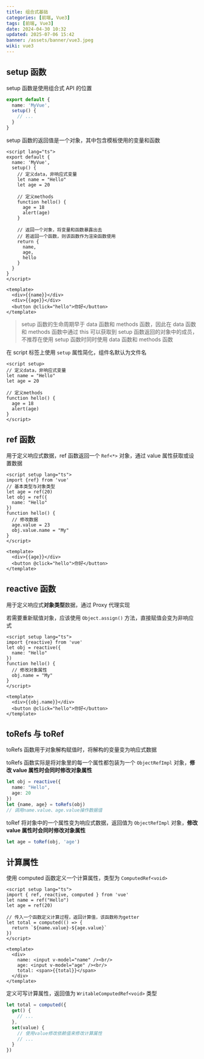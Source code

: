 ```yaml
---
title: 组合式基础
categories: [前端, Vue3]
tags: [前端, Vue3]
date: 2024-04-30 10:32
updated: 2025-07-06 15:42
banner: /assets/banner/vue3.jpeg
wiki: vue3
---
```

## setup 函数

setup 函数是使用组合式 API 的位置

```ts
export default {
  name: 'MyVue',
  setup() {
    // ...
  }
}
```

setup 函数的返回值是一个对象，其中包含模板使用的变量和函数

```vue
<script lang="ts">
export default {
  name: 'MyVue',
  setup() {
    // 定义data，非响应式变量
    let name = "Hello"
    let age = 20
    
    // 定义methods
    function hello() {
      age = 18
      alert(age)
    }

    // 返回一个对象，将变量和函数暴露出去
    // 若返回一个函数，则该函数作为渲染函数使用
    return {
      name,
      age,
      hello
    }
  }
}
</script>

<template>
  <div>{{name}}</div>
  <div>{{age}}</div>
  <button @click="hello">你好</button>
</template>
```

> setup 函数的生命周期早于 data 函数和 methods 函数，因此在 data 函数和 methods 函数中通过 this 可以获取到 setup 函数返回的对象中的成员，不推荐在使用 setup 函数时同时使用 data 函数和 methods 函数

在 script 标签上使用 `setup` 属性简化，组件名默认为文件名

```vue
<script setup>
// 定义data，非响应式变量
let name = "Hello"
let age = 20
    
// 定义methods
function hello() {
  age = 18
  alert(age)
}
</script>
```

## ref 函数

用于定义响应式数据，ref 函数返回一个 `Ref<*>` 对象，通过 value 属性获取或设置数据

```vue
<script setup lang="ts">
import {ref} from 'vue'
// 基本类型与对象类型
let age = ref(20)
let obj = ref({
  name: "Hello"
})
function hello() {
  // 修改数据
  age.value = 23
  obj.value.name = "My"
}
</script>

<template>
  <div>{{age}}</div>
  <button @click="hello">你好</button>
</template>
```

## reactive 函数

用于定义响应式**对象类型**数据，通过 Proxy 代理实现

若需要重新赋值对象，应该使用 `Object.assign()` 方法，直接赋值会变为非响应式

```vue
<script setup lang="ts">
import {reactive} from 'vue'
let obj = reactive({
  name: "Hello"
})
function hello() {
  // 修改对象属性
  obj.name = "My"
}
</script>

<template>
  <div>{{obj.name}}</div>
  <button @click="hello">你好</button>
</template>
```

## toRefs 与 toRef

toRefs 函数用于对象解构赋值时，将解构的变量变为响应式数据

toRefs 函数实际是将对象里的每一个属性都包装为一个 `ObjectRefImpl` 对象，**修改 value 属性时会同时修改对象属性**

```ts
let obj = reactive({
  name: "Hello",
  age: 20
})
let {name, age} = toRefs(obj)
// 调用name.value、age.value操作数据值
```

toRef 将对象中的一个属性变为响应式数据，返回值为 `ObjectRefImpl` 对象，**修改 value 属性时会同时修改对象属性**

```ts
let age = toRef(obj, 'age')
```

## 计算属性

使用 computed 函数定义一个计算属性，类型为 `ComputedRef<void>`

```vue
<script setup lang="ts">
import { ref, reactive, computed } from 'vue'
let name = ref("Hello")
let age = ref(20)

// 传入一个函数定义计算过程，返回计算值，该函数称为getter
let total = computed(() => {
  return `${name.value}-${age.value}`
})
</script>

<template>
  <div>
    name: <input v-model="name" /><br/>
    age: <input v-model="age" /><br/>
    total: <span>{{total}}</span>
  </div>
</template>
```

定义可写计算属性，返回值为 `WritableComputedRef<void>` 类型

```ts
let total = computed({
  get() {
    // ...
  },
  set(value) {
    // 使用value修改依赖值来修改计算属性
    // ...
  }
})
```
